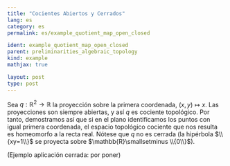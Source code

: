 ```yaml
---
title: "Cocientes Abiertos y Cerrados"
lang: es
category: es
permalink: es/example_quotient_map_open_closed

ident: example_quotient_map_open_closed
parent: preliminarities_algebraic_topology
kind: example
mathjax: true

layout: post
type: post
---
```


Sea $q:\mathbb{R}^2\longrightarrow \mathbb{R}$ la proyección sobre la primera coordenada, $(x,y)\longmapsto x$. Las proyecciones son siempre abiertas, y así $q$ es cociente topológico. Por tanto, demostramos así que si en el plano identificamos los puntos con igual primera coordenada, el espacio topológico cociente que nos resulta es homeomorfo a la recta real. Nótese que $q$ no es cerrada (la hipérbola $\\{xy=1\\}$ se proyecta sobre $\mathbb{R}\smallsetminus \\{0\\}$).

(Ejemplo aplicación cerrada: por poner)